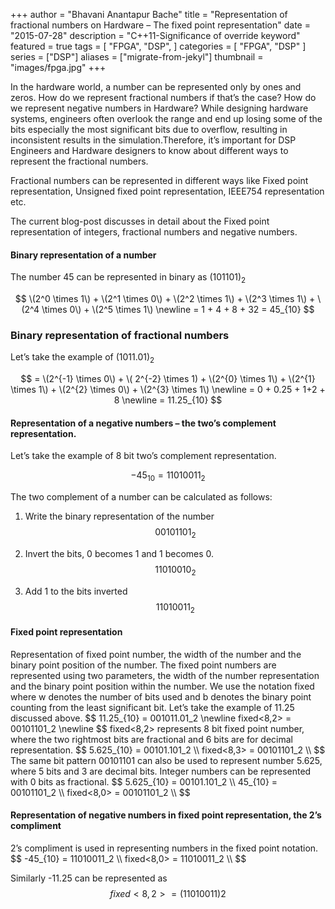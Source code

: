 +++
author = "Bhavani Anantapur Bache"
title = "Representation of fractional numbers on Hardware – The fixed point representation"
date = "2015-07-28"
description = "C++11-Significance of override keyword"
featured = true
tags = [
    "FPGA",
    "DSP",
]
categories = [
    "FPGA",
    "DSP"
]
series = ["DSP"]
aliases = ["migrate-from-jekyl"]
thumbnail = "images/fpga.jpg"
+++

In the hardware world, a number can be represented only by ones and zeros. How do we represent fractional numbers if that’s the case? How do we represent negative numbers in Hardware?
While designing hardware systems, engineers often overlook the range and end up losing some of the bits especially the most significant bits due to overflow, resulting in inconsistent results in the simulation.Therefore, it’s important for DSP Engineers and Hardware designers to know about different ways to represent the fractional numbers.

Fractional numbers can be represented in different ways like Fixed point representation, Unsigned fixed point representation, IEEE754 representation etc.

The current blog-post discusses in detail about the Fixed point representation of integers, fractional numbers and negative numbers.

<!--more-->

<h4>Binary representation of a number</h4>
The number 45 can be represented in binary as (101101)<sub>2</sub>

$$
 \(2^0 \times 1\) + \(2^1 \times 0\) + \(2^2 \times 1\) + \(2^3 \times 1\) + \(2^4 \times 0\) + \(2^5 \times 1\) \newline
   = 1 + 4 + 8 + 32
  = 45_{10}
$$

<h3>Binary representation of fractional numbers</h3>
Let’s take the example of (1011.01)<sub>2</sub>

$$
= \(2^{-1} \times 0\) + \( 2^{-2} \times 1) + \(2^{0} \times 1\) + \(2^{1} \times 1\) + \(2^{2} \times 0\) + \(2^{3} \times 1\) \newline
= 0 + 0.25 + 1+2 + 8 \newline
=  11.25_{10}
$$

<h4>Representation of a negative numbers – the two’s complement representation.</h4>

Let’s take the example of 8 bit two’s complement representation.

$$
  -45_{10} = 11010011_{2}
$$

The two complement of a number can be calculated as follows:

1. Write the binary representation of the number
$$
  00101101_2
$$

2. Invert the bits, 0 becomes 1 and 1 becomes 0.
$$
  11010010_2
$$

3. Add 1 to the bits inverted
$$
  11010011_2
$$

<h4>Fixed point representation</h4>
Representation of fixed point number, the width of the number and the binary point position of the number.
The fixed point numbers are represented using two parameters, the width of the number representation and the binary point position within the number. We use the notation fixed<w,b> where w denotes the number of bits used and b denotes the binary point counting from the least significant bit.
Let’s take the example of 11.25 discussed above.
$$
  11.25_{10} = 001011.01_2 \newline
fixed<8,2> = 00101101_2 \newline
$$
fixed<8,2> represents 8 bit fixed point number, where the two rightmost bits are fractional and 6 bits are for decimal representation.
$$
  5.625_{10} = 00101.101_2 \\
  fixed<8,3> = 00101101_2 \\
$$
The same bit pattern 00101101 can also be used to represent number 5.625, where 5 bits and 3 are decimal bits. Integer numbers can be represented with 0 bits as fractional.
$$
 5.625_{10} = 00101.101_2 \\
 45_{10} = 00101101_2 \\ 
 fixed<8,0> = 00101101_2 \\ 
$$

<h4>Representation of negative numbers in fixed point representation, the 2’s compliment </h4>
2’s compliment is used in representing numbers in the fixed point notation.
$$
 -45_{10} = 11010011_2 \\ 
 fixed<8,0> = 11010011_2 \\ 
$$

Similarly -11.25 can be represented as
$$
 fixed<8,2> = (11010011)2
$$

